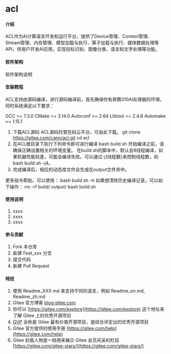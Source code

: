 # acl

#### 介绍
ACL作为AI计算语言开发和运行平台，提供了Device管理、Context管理、Stream管理、内存管理、模型加载与执行、算子加载与执行、媒体数据处理等API，供用户开发AI应用，实现目标识别、图像分类、语言和文字处理等功能。

#### 软件架构
软件架构说明


#### 安装教程
ACL支持由源码编译，进行源码编译前，首先确保你有昇腾310AI处理器的环境，同时系统满足以下要求：

GCC >= 7.3.0
CMake >= 3.14.0
Autoconf >= 2.64
Libtool >= 2.4.6
Automake >= 1.15.1

1.  下载ACL源码
    ACL源码托管在码云平台，可由此下载。
    git clone https://gitee.com/cann/acl.git
    cd acl
2.  在ACL根目录下执行下列命令即可进行编译
    bash build.sh
    开始编译之前，请确保正确设置相关的环境变量。
    在build.sh的脚本中，默认会8线程编译，如果机器性能较差，可能会编译失败。可以通过-j{线程数}来控制线程数，如bash build.sh –j4。
3.  完成编译后，相应的动态库文件会生成在output文件夹中。

更多指令帮助，可以使用：
bash build.sh –h
如果想清除历史编译记录，可以如下操作：
rm -rf build/ output/
bash build.sh

#### 使用说明

1.  xxxx
2.  xxxx
3.  xxxx

#### 参与贡献

1.  Fork 本仓库
2.  新建 Feat_xxx 分支
3.  提交代码
4.  新建 Pull Request


#### 特技

1.  使用 Readme\_XXX.md 来支持不同的语言，例如 Readme\_en.md, Readme\_zh.md
2.  Gitee 官方博客 [blog.gitee.com](https://blog.gitee.com)
3.  你可以 [https://gitee.com/explore](https://gitee.com/explore) 这个地址来了解 Gitee 上的优秀开源项目
4.  [GVP](https://gitee.com/gvp) 全称是 Gitee 最有价值开源项目，是综合评定出的优秀开源项目
5.  Gitee 官方提供的使用手册 [https://gitee.com/help](https://gitee.com/help)
6.  Gitee 封面人物是一档用来展示 Gitee 会员风采的栏目 [https://gitee.com/gitee-stars/](https://gitee.com/gitee-stars/)
